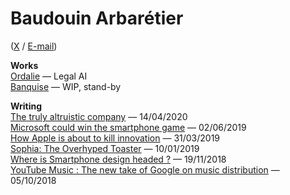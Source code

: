 # Baudouin Arbarétier
([X](https://x.com/b_arbaretier) / [E-mail](mailto:baudouin@ordalie.com))


**Works**  
[Ordalie](https://ordalie.com) — Legal AI  
[Banquise](https://banquise.ai) — WIP, stand-by  


**Writing**  
[The truly altruistic company](writing/altruistic-company.md) — 14/04/2020  
[Microsoft could win the smartphone game](writing/microsoft-phone.md) — 02/06/2019  
[How Apple is about to kill innovation](writing/apple-kills.md) — 31/03/2019  
[Sophia: The Overhyped Toaster](writing/sophia-toaster.md) — 10/01/2019  
[Where is Smartphone design headed ?](writing/smartphone-design.md) — 19/11/2018  
[YouTube Music : The new take of Google on music distribution](writing/youtube-music.md) — 05/10/2018  
